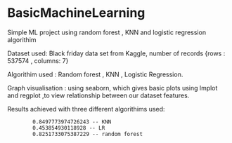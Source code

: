 # BasicMachineLearning
Simple ML project using random forest , KNN and logistic regression algorithim


Dataset used: Black friday data set from Kaggle, number of records {rows : 537574 , columns: 7} 

Algorithim used : Random forest , KNN , Logistic Regression.

Graph visualisation : using seaborn, which gives basic plots using lmplot and regplot ,to view relationship between our dataset features.

Results achieved with three different algorithims used: 

            0.8497773974726243 -- KNN
            0.453854930118928 -- LR
            0.8251733075387229 -- random forest

